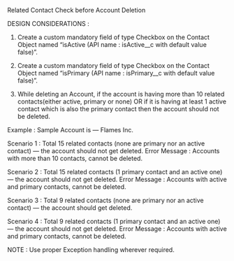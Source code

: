 Related Contact Check before Account Deletion

DESIGN CONSIDERATIONS :
1. Create a custom mandatory field of type Checkbox on the Contact Object named “isActive (API name : isActive__c with default value false)”.

2. Create a custom mandatory field of type Checkbox on the Contact Object named “isPrimary (API name : isPrimary__c with default value false)”.

3. While deleting an Account, if the account is having more than 10 related contacts(either active, primary or none) OR if it is having at least 1 active contact which is also the primary contact then the account should not be deleted.

Example : Sample Account is — Flames Inc.

Scenario 1 : Total 15 related contacts (none are primary nor an active contact) — the account should not get deleted.
Error Message : Accounts with more than 10 contacts, cannot be deleted.

Scenario 2 : Total 15 related contacts (1 primary contact and an active one) — the account should not get deleted.
Error Message : Accounts with active and primary contacts, cannot be deleted.

Scenario 3 : Total 9 related contacts (none are primary nor an active contact) — the account should get deleted.

Scenario 4 : Total 9 related contacts (1 primary contact and an active one) — the account should not get deleted.
Error Message : Accounts with active and primary contacts, cannot be deleted.


NOTE : Use proper Exception handling wherever required.